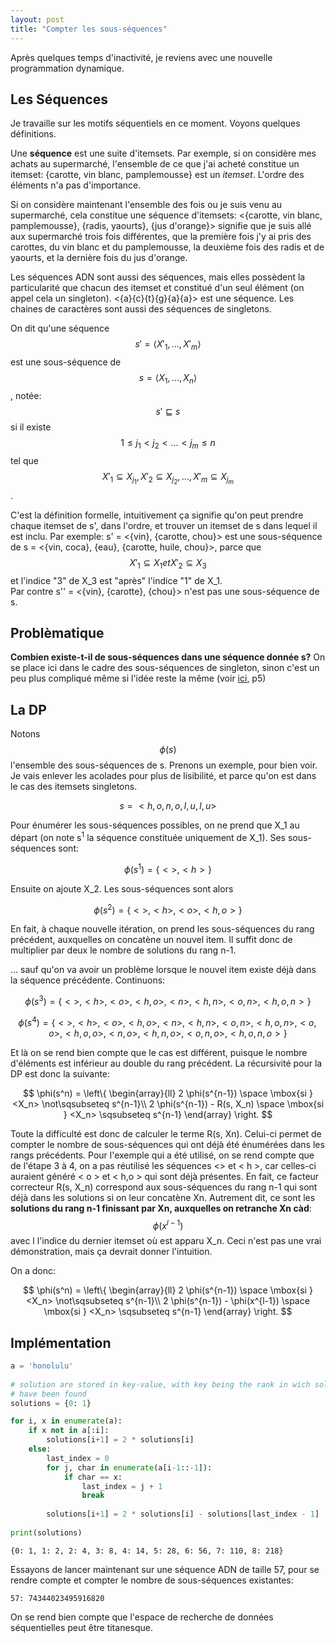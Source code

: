 ```yaml
---
layout: post
title: "Compter les sous-séquences"
---
```


Après quelques temps d'inactivité, je reviens avec une nouvelle programmation dynamique.

## Les Séquences
Je travaille sur les motifs séquentiels en ce moment. Voyons quelques définitions.

Une **séquence** est une suite d'itemsets. Par exemple, si on considère mes achats au supermarché, l'ensemble de ce que j'ai acheté constitue un itemset: {carotte, vin blanc, pamplemousse} est un *itemset*. L'ordre des éléments n'a pas d'importance.

Si on considère maintenant l'ensemble des fois ou je suis venu au supermarché, cela constitue une séquence d'itemsets: <{carotte, vin blanc, pamplemousse}, {radis, yaourts}, {jus d'orange}> signifie que je suis allé aux supermarché trois fois différentes, que la première fois j'y ai pris des carottes, du vin blanc et du pamplemousse, la deuxième fois des radis et de yaourts, et la dernière fois du jus d'orange.

Les séquences ADN sont aussi des séquences, mais elles possèdent la particularité que chacun des itemset et constitué d'un seul élément (on appel cela un singleton). <{a}{c}{t}{g}{a}{a}> est une séquence. Les chaines de caractères sont aussi des séquences de singletons.

On dit qu'une séquence $$ s' = \langle X'_{1}, ..., X'_{m}\rangle $$ est une sous-séquence de $$s = \langle X_{1}, ..., X_{n}\rangle $$, notée: $$s'\sqsubseteq s$$ si il existe $$ 1 \leq j_{1} < j_{2} < ... < j_{m} \leq n $$ tel que $$X'_{1} \subseteq X_{j_{1}}, X'_{2} \subseteq X_{j_{2}}, ..., X'_{m} \subseteq X_{j_{m}}$$.   

C'est la définition formelle, intuitivement ça signifie qu'on peut prendre chaque itemset de s', dans l'ordre, et trouver un itemset de s dans lequel il est inclu. Par exemple:
s' = <{vin}, {carotte, chou}> est une sous-séquence de s = <{vin, coca}, {eau}, {carotte, huile, chou}>, parce que $$X'_1 \subseteq X_1 et X'_2 \subseteq X_3$$ et l'indice "3" de X_3 est "après" l'indice "1" de X_1.     
Par contre s'' = <{vin}, {carotte}, {chou}> n'est pas une sous-séquence de s.

## Problèmatique
**Combien existe-t-il de sous-séquences dans une séquence donnée s?**
On se place ici dans le cadre des sous-séquences de singleton, sinon c'est un peu plus compliqué même si l'idée reste la même (voir [ici](https://hal.inria.fr/hal-00740231v1/document), p5)

## La DP
Notons $$\phi(s)$$ l'ensemble des sous-séquences de s. Prenons un exemple, pour bien voir. Je vais enlever les acolades pour plus de lisibilité, et parce qu'on est dans le cas des itemsets singletons.

$$s = <h,o,n,o,l,u,l,u>$$ 

Pour énumérer les sous-séquences possibles, on ne prend que X_1 au départ (on note s<sup>1</sup> la séquence constituée uniquement de X_1). Ses sous-séquences sont: 

$$\phi(s^1) = \{<>, <h>\}$$
    
Ensuite on ajoute X_2. Les sous-séquences sont alors 
    
$$\phi(s^2) = \{ <>, <h>, <o>, <h,o>\}$$

En fait, à chaque nouvelle itération, on prend les sous-séquences du rang précédent, auxquelles on concatène un nouvel item. Il suffit donc de multiplier par deux le nombre de solutions du rang n-1.

... sauf qu'on va avoir un problème lorsque le nouvel item existe déjà dans la séquence précédente. Continuons:

$$\phi(s^3) = \{ <>, <h>, <o>, <h,o>, <n>, <h,n>, <o,n>, <h,o,n> \}$$
    
$$\phi(s^4) = \{ <>, <h>, <o>, <h,o>, <n>, <h,n>, <o,n>, <h,o,n>, <o,o>, <h,o,o>, <n, o>, <h,n,o>, <o,n,o>, <h,o,n,o>\}$$
    
Et là on se rend bien compte que le cas est différent, puisque le nombre d'éléments est inférieur au double du rang précédent. 
La récursivité pour la DP est donc la suivante:

$$
\phi(s^n) = \left\{
    \begin{array}{ll}
        2 \phi(s^{n-1}) \space \mbox{si } <X_n> \not\sqsubseteq s^{n-1}\\
        2 \phi(s^{n-1}) - R(s, X_n) \space \mbox{si } <X_n> \sqsubseteq s^{n-1}
    \end{array}
\right.
$$

Toute la difficulté est donc de calculer le terme R(s, Xn). Celui-ci permet de compter le nombre de sous-séquences qui ont déjà été énumérées dans les rangs précédents. Pour l'exemple qui a été utilisé, on se rend compte que de l'étape 3 à 4, on a pas réutilisé les séquences <> et < h >, car celles-ci auraient généré < o > et < h,o > qui sont déjà présentes. En fait, ce facteur correcteur R(s, X_n) correspond aux sous-séquences du rang n-1 qui sont déjà dans les solutions si on leur concatène Xn. Autrement dit, ce sont les **solutions du rang n-1 finissant par Xn, auxquelles on retranche Xn càd**: $$\phi(x^{l-1})$$ avec l l'indice du dernier itemset où est apparu X_n. Ceci n'est pas une vrai démonstration, mais ça devrait donner l'intuition. 

On a donc: 

$$
\phi(s^n) = \left\{
    \begin{array}{ll}
        2 \phi(s^{n-1}) \space \mbox{si } <X_n> \not\sqsubseteq s^{n-1}\\
        2 \phi(s^{n-1}) - \phi(x^{l-1}) \space \mbox{si } <X_n> \sqsubseteq s^{n-1}
    \end{array}
\right.
$$

## Implémentation

``` python
a = 'honolulu'
     
# solution are stored in key-value, with key being the rank in wich solutions
# have been found 
solutions = {0: 1}

for i, x in enumerate(a):
    if x not in a[:i]:
        solutions[i+1] = 2 * solutions[i]
    else:
        last_index = 0
        for j, char in enumerate(a[i-1::-1]):
            if char == x:
                last_index = j + 1
                break
 
        solutions[i+1] = 2 * solutions[i] - solutions[last_index - 1]    
         
print(solutions)
```

```
{0: 1, 1: 2, 2: 4, 3: 8, 4: 14, 5: 28, 6: 56, 7: 110, 8: 218}
```

Essayons de lancer maintenant sur une séquence ADN de taille 57, pour se rendre compte et compter le nombre de sous-séquences existantes:

```
57: 74344023495916820
```
On se rend bien compte que l'espace de recherche de données séquentielles peut être titanesque. 
